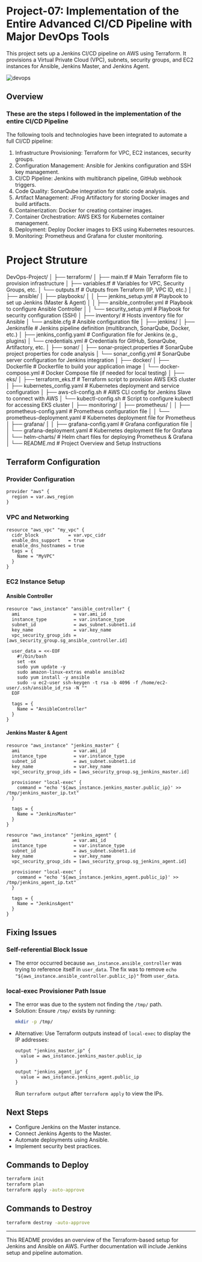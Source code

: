 # Project-07: Implementation of the Entire Advanced CI/CD Pipeline with Major DevOps Tools

This project sets up a Jenkins CI/CD pipeline on AWS using Terraform. It provisions a Virtual Private Cloud (VPC), subnets, security groups, and EC2 instances for Ansible, Jenkins Master, and Jenkins Agent.

![devops](https://imgur.com/WcCpKVU.png)

## Overview


### These are the steps I followed in the implementation of the entire CI/CD Pipeline
The following tools and technologies have been integrated to automate a full CI/CD pipeline:

1. Infrastructure Provisioning: Terraform for VPC, EC2 instances, security groups.
2. Configuration Management: Ansible for Jenkins configuration and SSH key management.
3. CI/CD Pipeline: Jenkins with multibranch pipeline, GitHub webhook triggers.
4. Code Quality: SonarQube integration for static code analysis.
5. Artifact Management: JFrog Artifactory for storing Docker images and build artifacts.
6. Containerization: Docker for creating container images.
7. Container Orchestration: AWS EKS for Kubernetes container management.
8. Deployment: Deploy Docker images to EKS using Kubernetes resources.
9. Monitoring: Prometheus and Grafana for cluster monitoring.

# Project Struture

DevOps-Project/
│
├── terraform/
│   ├── main.tf                    # Main Terraform file to provision infrastructure
│   ├── variables.tf               # Variables for VPC, Security Groups, etc.
│   └── outputs.tf                 # Outputs from Terraform (IP, VPC ID, etc.)
│
├── ansible/
│   ├── playbooks/
│   │   ├── jenkins_setup.yml      # Playbook to set up Jenkins (Master & Agent)
│   │   ├── ansible_controller.yml # Playbook to configure Ansible Controller
│   │   └── security_setup.yml     # Playbook for security configuration (SSH)
│   ├── inventory/                 # Hosts inventory file for Ansible
│   └── ansible.cfg                # Ansible configuration file
│
├── jenkins/
│   ├── Jenkinsfile                # Jenkins pipeline definition (multibranch, SonarQube, Docker, etc.)
│   ├── jenkins_config.yaml       # Configuration file for Jenkins (e.g., plugins)
│   └── credentials.yml            # Credentials for GitHub, SonarQube, Artifactory, etc.
│
├── sonar/
│   ├── sonar-project.properties   # SonarQube project properties for code analysis
│   └── sonar_config.yml           # SonarQube server configuration for Jenkins integration
│
├── docker/
│   ├── Dockerfile                 # Dockerfile to build your application image
│   └── docker-compose.yml         # Docker Compose file (if needed for local testing)
│
├── eks/
│   ├── terraform_eks.tf           # Terraform script to provision AWS EKS cluster
│   ├── kubernetes_config.yaml    # Kubernetes deployment and service configuration
│   ├── aws-cli-config.sh         # AWS CLI config for Jenkins Slave to connect with AWS
│   └── kubectl-config.sh          # Script to configure kubectl for accessing EKS cluster
│
├── monitoring/
│   ├── prometheus/
│   │   ├── prometheus-config.yaml # Prometheus configuration file
│   │   └── prometheus-deployment.yaml # Kubernetes deployment file for Prometheus
│   ├── grafana/
│   │   ├── grafana-config.yaml    # Grafana configuration file
│   │   └── grafana-deployment.yaml # Kubernetes deployment file for Grafana
│   └── helm-charts/               # Helm chart files for deploying Prometheus & Grafana
│
└── README.md                      # Project Overview and Setup Instructions



## Terraform Configuration
### Provider Configuration
```hcl
provider "aws" {
  region = var.aws_region
}
```

### VPC and Networking
```hcl
resource "aws_vpc" "my_vpc" {
  cidr_block           = var.vpc_cidr
  enable_dns_support   = true
  enable_dns_hostnames = true
  tags = {
    Name = "MyVPC"
  }
}
```

### EC2 Instance Setup
#### **Ansible Controller**
```hcl
resource "aws_instance" "ansible_controller" {
  ami                    = var.ami_id
  instance_type          = var.instance_type
  subnet_id              = aws_subnet.subnet1.id
  key_name               = var.key_name
  vpc_security_group_ids = [aws_security_group.sg_ansible_controller.id]

  user_data = <<-EOF
    #!/bin/bash
    set -ex
    sudo yum update -y
    sudo amazon-linux-extras enable ansible2
    sudo yum install -y ansible
    sudo -u ec2-user ssh-keygen -t rsa -b 4096 -f /home/ec2-user/.ssh/ansible_id_rsa -N ""
  EOF

  tags = {
    Name = "AnsibleController"
  }
}
```

#### **Jenkins Master & Agent**
```hcl
resource "aws_instance" "jenkins_master" {
  ami                    = var.ami_id
  instance_type          = var.instance_type
  subnet_id              = aws_subnet.subnet1.id
  key_name               = var.key_name
  vpc_security_group_ids = [aws_security_group.sg_jenkins_master.id]

  provisioner "local-exec" {
    command = "echo '${aws_instance.jenkins_master.public_ip}' >> /tmp/jenkins_master_ip.txt"
  }

  tags = {
    Name = "JenkinsMaster"
  }
}

resource "aws_instance" "jenkins_agent" {
  ami                    = var.ami_id
  instance_type          = var.instance_type
  subnet_id              = aws_subnet.subnet1.id
  key_name               = var.key_name
  vpc_security_group_ids = [aws_security_group.sg_jenkins_agent.id]

  provisioner "local-exec" {
    command = "echo '${aws_instance.jenkins_agent.public_ip}' >> /tmp/jenkins_agent_ip.txt"
  }

  tags = {
    Name = "JenkinsAgent"
  }
}
```

## Fixing Issues
### **Self-referential Block Issue**
- The error occurred because `aws_instance.ansible_controller` was trying to reference itself in `user_data`. The fix was to remove `echo "${aws_instance.ansible_controller.public_ip}"` from `user_data`.

### **local-exec Provisioner Path Issue**
- The error was due to the system not finding the `/tmp/` path.
- Solution: Ensure `/tmp/` exists by running:
  ```sh
  mkdir -p /tmp/
  ```
- Alternative: Use Terraform outputs instead of `local-exec` to display the IP addresses:
  ```hcl
  output "jenkins_master_ip" {
    value = aws_instance.jenkins_master.public_ip
  }
  
  output "jenkins_agent_ip" {
    value = aws_instance.jenkins_agent.public_ip
  }
  ```
  Run `terraform output` after `terraform apply` to view the IPs.

## Next Steps
- Configure Jenkins on the Master instance.
- Connect Jenkins Agents to the Master.
- Automate deployments using Ansible.
- Implement security best practices.

## Commands to Deploy
```sh
terraform init
terraform plan
terraform apply -auto-approve
```

## Commands to Destroy
```sh
terraform destroy -auto-approve
```

---
This README provides an overview of the Terraform-based setup for Jenkins and Ansible on AWS. Further documentation will include Jenkins setup and pipeline automation.

